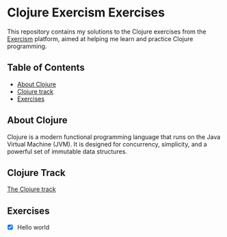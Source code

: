 # Clojure Exercism Exercises

This repository contains my solutions to the Clojure exercises from the [Exercism](https://exercism.org) platform, aimed at helping me learn and practice Clojure programming.

## Table of Contents

- [About Clojure](#about-clojure)
- [Clojure track](#clojure-track)
- [Exercises](#exercises)

## About Clojure

Clojure is a modern functional programming language that runs on the Java Virtual Machine (JVM). It is designed for concurrency, simplicity, and a powerful set of immutable data structures.

## Clojure Track

[The Clojure track](https://exercism.org/tracks/clojure)

## Exercises

- [x] Hello world
